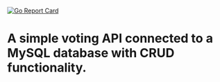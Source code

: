 [![Go Report Card](https://goreportcard.com/badge/github.com/alex-pumnea/go-voting-api)](https://goreportcard.com/report/github.com/alex-pumnea/go-voting-api)

# A simple voting API connected to a MySQL database with CRUD functionality.

